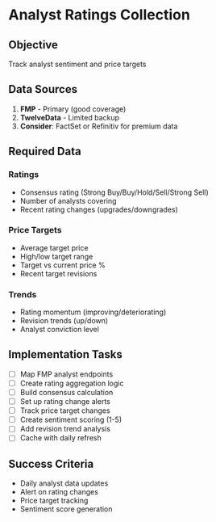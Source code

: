 # Analyst Ratings Collection

## Objective
Track analyst sentiment and price targets

## Data Sources
1. **FMP** - Primary (good coverage)
2. **TwelveData** - Limited backup
3. **Consider**: FactSet or Refinitiv for premium data

## Required Data
### Ratings
- Consensus rating (Strong Buy/Buy/Hold/Sell/Strong Sell)
- Number of analysts covering
- Recent rating changes (upgrades/downgrades)

### Price Targets
- Average target price
- High/low target range
- Target vs current price %
- Recent target revisions

### Trends
- Rating momentum (improving/deteriorating)
- Revision trends (up/down)
- Analyst conviction level

## Implementation Tasks
- [ ] Map FMP analyst endpoints
- [ ] Create rating aggregation logic
- [ ] Build consensus calculation
- [ ] Set up rating change alerts
- [ ] Track price target changes
- [ ] Create sentiment scoring (1-5)
- [ ] Add revision trend analysis
- [ ] Cache with daily refresh

## Success Criteria
- Daily analyst data updates
- Alert on rating changes
- Price target tracking
- Sentiment score generation